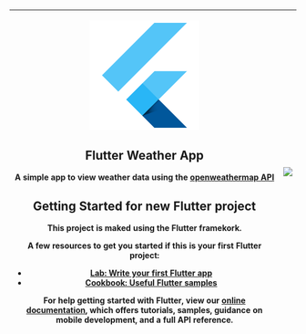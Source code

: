 <br/>

<table>
<thead>
  <tr>
    <th width="500">

<p  align="center">

<img src="https://github.com/s7Thiago/Flutter-EarthQuakeApp/blob/master/android/app/src/main/res/mipmap-xxxhdpi/ic_launcher.png">
<h2 align="center">Flutter Weather App</h2>

<p align="center">A simple app to view weather data using the <a href="http://api.openweathermap.org">openweathermap API</a>
</p>

## Getting Started for new Flutter project

This project is maked using the Flutter framekork.

A few resources to get you started if this is your first Flutter project:

- [Lab: Write your first Flutter app](https://flutter.dev/docs/get-started/codelab)
- [Cookbook: Useful Flutter samples](https://flutter.dev/docs/cookbook)

For help getting started with Flutter, view our
[online documentation](https://flutter.dev/docs), which offers tutorials,
samples, guidance on mobile development, and a full API reference.

<p align="center">
</p>
</p>
    </th>
    <th >
    <p align="end">
    <img src="app.gif" height="1000"></img>
    </p>
    </th>
  </tr>
</thead>
</table>
